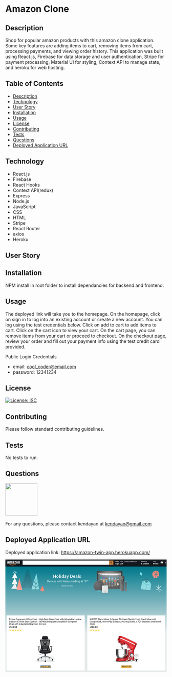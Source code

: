 # Amazon Clone

## Description

Shop for popular amazon products with this amazon clone application. Some key features are adding items to cart, removing items from cart, processing payments, and viewing order history. This application was built using React.js, Firebase for data storage and user authentication, Stripe for payment processing, Material UI for styling, Context API to manage state, and heroku for web hosting. 

## Table of Contents

- [Description](#description)
- [Technology](#technology)
- [User Story](#user-story)
- [Installation](#installation)
- [Usage](#usage)
- [License](#license)
- [Contributing](#contributing)
- [Tests](#tests)
- [Questions](#questions)
- [Deployed Application URL](#deployed-application-URL)

## Technology

- React.js
- Firebase
- React Hooks
- Context API(redux)
- Express
- Node.js
- JavaScript
- CSS
- HTML
- Stripe
- React Router
- axios
- Heroku

## User Story

## Installation

NPM install in root folder to install dependancies for backend and frontend.

## Usage

The deployed link will take you to the homepage. On the homepage, click on sign in to log into an existing account or create a new account. You can log using the test credentials below. Click on add to cart to add items to cart. Click on the cart icon to view your cart. On the cart page, you can remove items from your cart or proceed to checkout. On the checkout page, review your order and fill out your payment info using the test credit card provided.

Public Login Credentials

- email: cool_coder@email.com
- password: 12341234

## License

[![License: ISC](https://img.shields.io/badge/License-ISC-blue.svg)](https://opensource.org/licenses/ISC)

## Contributing

Please follow standard contributing guidelines.

## Tests

No tests to run.

## Questions

<img src="https://avatars3.githubusercontent.com/u/62568395?v=4" width="100" height="100">

For any questions, please contact kendayao at kendayao@gmail.com

## Deployed Application URL

Deployed application link: https://amazon-twin-app.herokuapp.com/ 

<img src="client/public/amazon-clone.png" width="550" height="350">